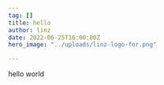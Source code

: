 ```yaml
---
tag: []
title: hello
author: linz
date: 2022-06-25T16:00:00Z
hero_image: "../uploads/linz-logo-for.png"

---
```

hello world